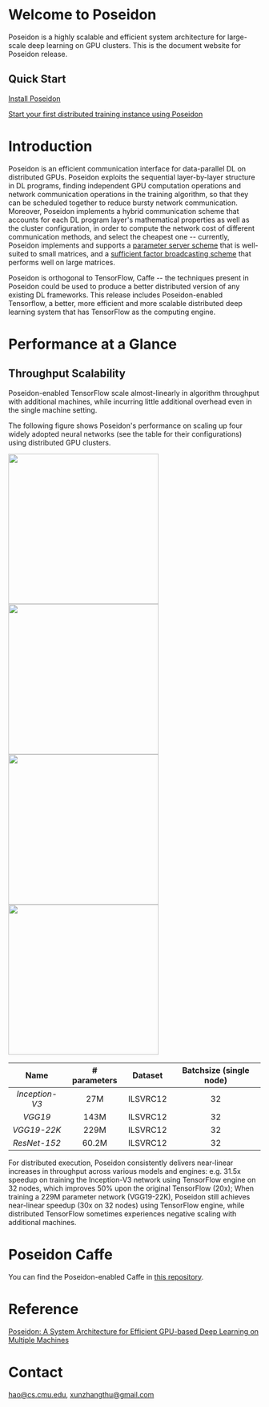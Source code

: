 # Welcome to Poseidon

Poseidon is a highly scalable and efficient system architecture for large-scale deep learning on GPU clusters. This is the document website for Poseidon release.

## Quick Start

[Install Poseidon](http://poseidon-release.readthedocs.io/en/latest/User_Installation/)

[Start your first distributed training instance using Poseidon](http://poseidon-release.readthedocs.io/en/latest/Quick_Tutorial/)

# Introduction

Poseidon is an efficient communication interface for data-parallel DL on distributed GPUs. Poseidon exploits the sequential layer-by-layer structure in DL programs, finding independent GPU computation operations and network communication operations in the training algorithm, so that they can be scheduled together to reduce bursty network communication. Moreover, Poseidon implements a hybrid communication scheme that accounts for each DL program layer's mathematical properties as well as the cluster configuration, in order to compute the network cost of different communication methods, and select the cheapest one -- currently, Poseidon implements and supports a [parameter server scheme](http://www.pdl.cmu.edu/PDL-FTP/BigLearning/CMU-PDL-15-105.pdf) that is well-suited to small matrices, and a [sufficient factor broadcasting scheme](http://www.cs.cmu.edu/~pengtaox/papers/uai16_sfb.pdf) that performs well on large matrices.

Poseidon is orthogonal to TensorFlow, Caffe -- the techniques present in Poseidon could be used to produce a better distributed version of any existing DL frameworks. This release includes Poseidon-enabled Tensorflow, a better, more efficient and more scalable distributed deep learning system that has TensorFlow as the computing engine.

# Performance at a Glance

## Throughput Scalability

Poseidon-enabled TensorFlow scale almost-linearly in algorithm throughput with additional machines, while incurring little additional overhead even in the single machine setting. 

The following figure shows Poseidon's performance on scaling up four widely adopted neural networks (see the table for their configurations) using distributed GPU clusters. 

<img src="https://c1.staticflickr.com/3/2632/32079844734_79b632baa7_n.jpg" height="300"> 
<img src="https://c1.staticflickr.com/3/2344/32079474554_9f2fd0ff3b_n.jpg" height="300"> 

<img src="https://c1.staticflickr.com/3/2106/32079474524_2f9df5b1a9_n.jpg" height="300">
<img src="https://c1.staticflickr.com/4/3900/32769057602_dcc944d4a5_n.jpg" height="300">

| Name| # parameters| Dataset | Batchsize (single node) |
| :---:|:---:|:---:|:---:|
| _Inception-V3_  | 27M | ILSVRC12  | 32 |
| _VGG19_ | 143M | ILSVRC12 | 32 |
| _VGG19-22K_ | 229M | ILSVRC12  | 32 | 
| _ResNet-152_ | 60.2M | ILSVRC12 | 32 |


For distributed execution, Poseidon consistently delivers near-linear increases in throughput across various models and engines: e.g. 31.5x speedup on training the Inception-V3 network using TensorFlow engine on 32 nodes, which improves 50% upon the original TensorFlow (20x); When training a 229M parameter network (VGG19-22K), Poseidon still achieves near-linear speedup (30x on 32 nodes) using TensorFlow engine, while distributed TensorFlow sometimes experiences negative scaling with additional machines. 

# Poseidon Caffe

You can find the Poseidon-enabled Caffe in [this repository](https://github.com/sailing-pmls/poseidon/wiki).

# Reference
      
[Poseidon: A System Architecture for Efficient GPU-based Deep Learning on Multiple Machines](https://arxiv.org/pdf/1512.06216v1.pdf)

# Contact
[hao@cs.cmu.edu](mailto:hao@cs.cmu.edu), [xunzhangthu@gmail.com](mailto:xunzhangthu@gmail.com)
